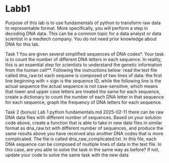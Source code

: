 # Labb1
Purpose of this lab is to use fundamentals of python to transform raw data to representable format. More
 specifically, you will perform a step in decoding DNA data. This can be a common topic for a data analyst or
 data scientist in a medtech company. You do not need prior knowledge about DNA for this lab. 


 Task 1
 You are given several simplified sequences of DNA codes*. Your task is to count the number of different
 DNA letters in each sequence. In reality, this is an essential step for scientists to understand the genetic
 information from the human cell**. Following the instructions below:
 read the text file called dna_raw.txt
 each sequene is composed of two lines of data: the first line beginning with > sign is the
 sequence ID, while the following line is the actual sequence
 the actual sequence is not case-sensitive, which means that lower and upper case letters are
 treated the same
 for each sequence, create a dictionary to count the number of each DNA letter in that sequence
 for each sequence, graph the frequency of DNA letters for each sequence.

 Task 2 (bonus)
Lab 1 python fundamentals.md
 2025-02-11
 there can be raw DNA data files with different number of sequences. Based on your solution code
 above, create a function that is able to take in new data files in similar format as dna_raw.txt with
 different number of sequences, and produce the same results above
 you have received also another DNA codes that is more complicated. The file is called
 dna_raw_complicated.txt. In this file, each DNA sequence can be composed of multiple lines of data in
 the text file. In this case, are you able to solve the task in the same way as before? If not, update your
 code to solve the same task with the new data
